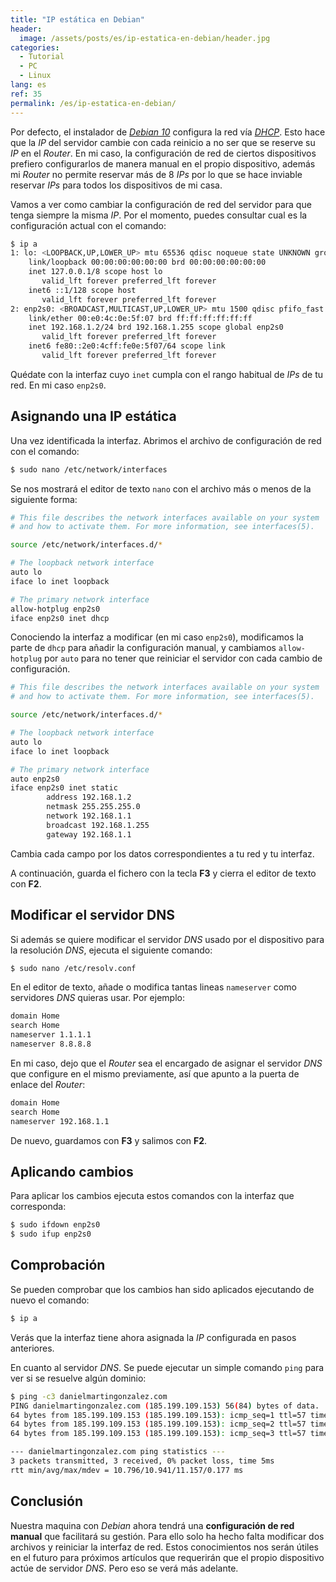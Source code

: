 ```yaml
---
title: "IP estática en Debian"
header:
  image: /assets/posts/es/ip-estatica-en-debian/header.jpg
categories:
  - Tutorial
  - PC   
  - Linux
lang: es
ref: 35
permalink: /es/ip-estatica-en-debian/
---
```


Por defecto, el instalador de [*Debian 10*](https://www.debian.org/) configura la red vía [*DHCP*](https://es.wikipedia.org/wiki/Protocolo_de_configuraci%C3%B3n_din%C3%A1mica_de_host). Esto hace que la *IP* del servidor cambie con cada reinicio a no ser que se reserve su *IP* en el *Router*. En mi caso, la configuración de red de ciertos dispositivos prefiero configurarlos de manera manual en el propio dispositivo, además mi *Router* no permite reservar más de 8 *IPs* por lo que se hace inviable reservar *IPs* para todos los dispositivos de mi casa.

Vamos a ver como cambiar la configuración de red del servidor para que tenga siempre la misma *IP*. Por el momento, puedes consultar cual es la configuración actual con el comando:

```bash
$ ip a
1: lo: <LOOPBACK,UP,LOWER_UP> mtu 65536 qdisc noqueue state UNKNOWN group default qlen 1000
    link/loopback 00:00:00:00:00:00 brd 00:00:00:00:00:00
    inet 127.0.0.1/8 scope host lo
       valid_lft forever preferred_lft forever
    inet6 ::1/128 scope host
       valid_lft forever preferred_lft forever
2: enp2s0: <BROADCAST,MULTICAST,UP,LOWER_UP> mtu 1500 qdisc pfifo_fast state UP group default qlen 1000
    link/ether 00:e0:4c:0e:5f:07 brd ff:ff:ff:ff:ff:ff
    inet 192.168.1.2/24 brd 192.168.1.255 scope global enp2s0
       valid_lft forever preferred_lft forever
    inet6 fe80::2e0:4cff:fe0e:5f07/64 scope link
       valid_lft forever preferred_lft forever
```

Quédate con la interfaz cuyo `inet` cumpla con el rango habitual de *IPs* de tu red. En mi caso `enp2s0`.

## Asignando una IP estática

Una vez identificada la interfaz. Abrimos el archivo de configuración de red con el comando:

```bash
$ sudo nano /etc/network/interfaces
```

Se nos mostrará el editor de texto `nano` con el archivo más o menos de la siguiente forma:

```bash
# This file describes the network interfaces available on your system
# and how to activate them. For more information, see interfaces(5).

source /etc/network/interfaces.d/*

# The loopback network interface
auto lo
iface lo inet loopback

# The primary network interface
allow-hotplug enp2s0
iface enp2s0 inet dhcp
```

Conociendo la interfaz a modificar (en mi caso `enp2s0`), modificamos la parte de `dhcp` para añadir la configuración manual, y cambiamos `allow-hotplug` por `auto` para no tener que reiniciar el servidor con cada cambio de configuración.

```bash
# This file describes the network interfaces available on your system
# and how to activate them. For more information, see interfaces(5).

source /etc/network/interfaces.d/*

# The loopback network interface
auto lo
iface lo inet loopback

# The primary network interface
auto enp2s0
iface enp2s0 inet static
        address 192.168.1.2
        netmask 255.255.255.0
        network 192.168.1.1
        broadcast 192.168.1.255
        gateway 192.168.1.1
```

Cambia cada campo por los datos correspondientes a tu red y tu interfaz.

A continuación, guarda el fichero con la tecla **F3** y cierra el editor de texto con **F2**.

## Modificar el servidor DNS

Si además se quiere modificar el servidor *DNS* usado por el dispositivo para la resolución *DNS*, ejecuta el siguiente comando:

```bash
$ sudo nano /etc/resolv.conf
```

En el editor de texto, añade o modifica tantas lineas `nameserver` como servidores *DNS* quieras usar. Por ejemplo:

```bash
domain Home
search Home
nameserver 1.1.1.1
nameserver 8.8.8.8
```

En mi caso, dejo que el *Router* sea el encargado de asignar el servidor *DNS* que configure en el mismo previamente, así que apunto a la puerta de enlace del *Router*:

```bash
domain Home
search Home
nameserver 192.168.1.1
```

De nuevo, guardamos con **F3** y salimos con **F2**.

## Aplicando cambios

Para aplicar los cambios ejecuta estos comandos con la interfaz que corresponda:

```bash
$ sudo ifdown enp2s0
$ sudo ifup enp2s0
```

## Comprobación

Se pueden comprobar que los cambios han sido aplicados ejecutando de nuevo el comando:

```bash
$ ip a
```

Verás que la interfaz tiene ahora asignada la *IP* configurada en pasos anteriores.

En cuanto al servidor *DNS*. Se puede ejecutar un simple comando `ping` para ver si se resuelve algún dominio:

```bash
$ ping -c3 danielmartingonzalez.com
PING danielmartingonzalez.com (185.199.109.153) 56(84) bytes of data.
64 bytes from 185.199.109.153 (185.199.109.153): icmp_seq=1 ttl=57 time=11.2 ms
64 bytes from 185.199.109.153 (185.199.109.153): icmp_seq=2 ttl=57 time=10.9 ms
64 bytes from 185.199.109.153 (185.199.109.153): icmp_seq=3 ttl=57 time=10.8 ms

--- danielmartingonzalez.com ping statistics ---
3 packets transmitted, 3 received, 0% packet loss, time 5ms
rtt min/avg/max/mdev = 10.796/10.941/11.157/0.177 ms
```

## Conclusión

Nuestra maquina con *Debian* ahora tendrá una **configuración de red manual** que facilitará su gestión. Para ello solo ha hecho falta modificar dos archivos y reiniciar la interfaz de red. Estos conocimientos nos serán útiles en el futuro para próximos artículos que requerirán que el propio dispositivo actúe de servidor *DNS*. Pero eso se verá más adelante.

